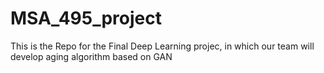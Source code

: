 # MSA_495_project
This is the Repo for the Final Deep Learning projec, in which our team will develop aging algorithm based on GAN

